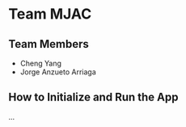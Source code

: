 # Team MJAC

## Team Members

- Cheng Yang 
- Jorge Anzueto Arriaga

## How to Initialize and Run the App

...
